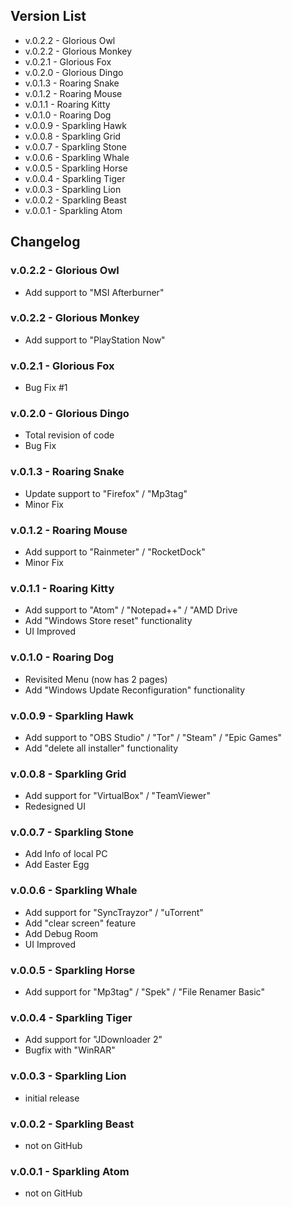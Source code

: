 ## Version List
 - v.0.2.2 - Glorious Owl
 - v.0.2.2 - Glorious Monkey
 - v.0.2.1 - Glorious Fox
 - v.0.2.0 - Glorious Dingo
 - v.0.1.3 - Roaring Snake
 - v.0.1.2 - Roaring Mouse
 - v.0.1.1 - Roaring Kitty
 - v.0.1.0 - Roaring Dog
 - v.0.0.9 - Sparkling Hawk
 - v.0.0.8 - Sparkling Grid
 - v.0.0.7 - Sparkling Stone
 - v.0.0.6 - Sparkling Whale
 - v.0.0.5 - Sparkling Horse
 - v.0.0.4 - Sparkling Tiger
 - v.0.0.3 - Sparkling Lion
 - v.0.0.2 - Sparkling Beast
 - v.0.0.1 - Sparkling Atom

## Changelog
### v.0.2.2 - Glorious Owl
+ Add support to "MSI Afterburner"

### v.0.2.2 - Glorious Monkey
+ Add support to "PlayStation Now"

### v.0.2.1 - Glorious Fox
+ Bug Fix #1

### v.0.2.0 - Glorious Dingo
+ Total revision of code
+ Bug Fix

### v.0.1.3 - Roaring Snake
+ Update support to "Firefox" / "Mp3tag"
+ Minor Fix

### v.0.1.2 - Roaring Mouse
+ Add support to "Rainmeter" / "RocketDock"
+ Minor Fix

### v.0.1.1 - Roaring Kitty
+ Add support to "Atom" / "Notepad++" / "AMD Drive
+ Add "Windows Store reset" functionality
+ UI Improved

### v.0.1.0 - Roaring Dog
+ Revisited Menu (now has 2 pages)
+ Add "Windows Update Reconfiguration" functionality

### v.0.0.9 - Sparkling Hawk
+ Add support to "OBS Studio" / "Tor" / "Steam" / "Epic Games"
+ Add "delete all installer" functionality

### v.0.0.8 - Sparkling Grid
+ Add support for "VirtualBox" / "TeamViewer"
+ Redesigned UI

### v.0.0.7 - Sparkling Stone
+ Add Info of local PC
+ Add Easter Egg

### v.0.0.6 - Sparkling Whale
+ Add support for "SyncTrayzor" / "uTorrent"
+ Add "clear screen" feature
+ Add Debug Room
+ UI Improved

### v.0.0.5 - Sparkling Horse
+ Add support for "Mp3tag" / "Spek" / "File Renamer Basic"

### v.0.0.4 - Sparkling Tiger
+ Add support for "JDownloader 2"
+ Bugfix with "WinRAR"

### v.0.0.3 - Sparkling Lion
+ initial release

### v.0.0.2 - Sparkling Beast
- not on GitHub

### v.0.0.1 - Sparkling Atom
- not on GitHub
